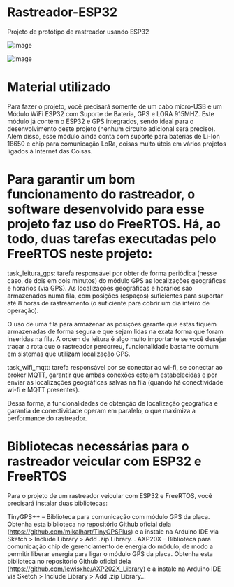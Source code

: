 # Rastreador-ESP32
Projeto de protótipo de rastreador usando ESP32 

![image](https://github.com/user-attachments/assets/ad371596-af30-4ddc-adb9-9bb1dd1f6a18)

![image](https://github.com/user-attachments/assets/db3f9bbb-882b-46df-9fe7-14f98eefc57f)



# Material utilizado
Para fazer o projeto, você precisará somente de um cabo micro-USB e um Módulo WiFi ESP32 com Suporte de Bateria, GPS e LORA 915MHZ. Este módulo já contém o ESP32 e GPS integrados, sendo ideal para o desenvolvimento deste projeto (nenhum circuito adicional será preciso). Além disso, esse módulo ainda conta com suporte para baterias de Li-Ion 18650 e chip para comunicação LoRa, coisas muito úteis em vários projetos ligados à Internet das Coisas.


# Para garantir um bom funcionamento do rastreador, o software desenvolvido para esse projeto faz uso do FreeRTOS. Há, ao todo, duas tarefas executadas pelo FreeRTOS neste projeto:

task_leitura_gps: tarefa responsável por obter de forma periódica (nesse caso, de dois em dois minutos) do módulo GPS as localizações geográficas e horários (via GPS). As localizações geográficas e horários são armazenados numa fila, com posições (espaços) suficientes para suportar até 8 horas de rastreamento (o suficiente para cobrir um dia inteiro de operação).

O uso de uma fila para armazenar as posições garante que estas fiquem armazenadas de forma segura e que sejam lidas na exata forma que foram inseridas na fila. A ordem de leitura é algo muito importante se você desejar traçar a rota que o rastreador percorreu, funcionalidade bastante comum em sistemas que utilizam localização GPS.

task_wifi_mqtt: tarefa responsável por se conectar ao wi-fi, se conectar ao broker MQTT, garantir que ambas conexões estejam estabelecidas e por enviar as localizações geográficas salvas na fila (quando há conectividade wi-fi e MQTT presentes).

Dessa forma, a funcionalidades de obtenção de localização geográfica e garantia de conectividade operam em paralelo, o que maximiza a performance do rastreador.


# Bibliotecas necessárias para o rastreador veicular com ESP32 e FreeRTOS
Para o projeto de um rastreador veicular com ESP32 e FreeRTOS, você precisará instalar duas bibliotecas:

TinyGPS++ – Biblioteca para comunicação com módulo GPS da placa.
Obtenha esta biblioteca no repositório Github oficial dela (https://github.com/mikalhart/TinyGPSPlus) e a instale na Arduino IDE via Sketch > Include Library > Add .zip Library…
AXP20X – Biblioteca para comunicação chip de gerenciamento de energia do módulo, de modo a permitir liberar energia para ligar o módulo GPS da placa.
Obtenha esta biblioteca no repositório Github oficial dela (https://github.com/lewisxhe/AXP202X_Library) e a instale na Arduino IDE via Sketch > Include Library > Add .zip Library…
